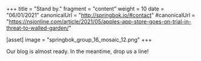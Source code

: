 +++
title = "Stand by."
fragment = "content"
weight = 10
date = "06/01/2021"
canonicalUrl = "http://springbok.io/#contact"
#canonicalUrl = "https://nsjonline.com/article/2021/05/apples-app-store-goes-on-trial-in-threat-to-walled-garden/"

[asset]
  image = "springbok_group_16_mosaic_12.png"
+++

Our blog is almost ready. In the meantime, drop us a line!

